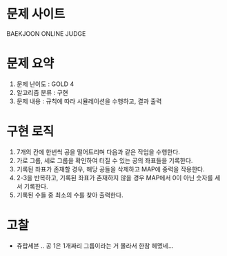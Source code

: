 # 문제 사이트
BAEKJOON ONLINE JUDGE

# 문제 요약
1. 문제 난이도 : GOLD 4
2. 알고리즘 분류 : 구현
3. 문제 내용 : 규칙에 따라 시뮬레이션을 수행하고, 결과 출력

# 구현 로직
1. 7개의 칸에 한번씩 공을 떨어트리며 다음과 같은 작업을 수행한다.
2. 가로 그룹, 세로 그룹을 확인하여 터질 수 있는 공의 좌표들을 기록한다.
3. 기록된 좌표가 존재할 경우, 해당 공들을 삭제하고 MAP에 중력을 작용한다.
4. 2-3을 반복하고, 기록된 좌표가 존재하지 않을 경우 MAP에서 0이 아닌 숫자를 세서 기록한다.
5. 기록된 수들 중 최소의 수를 찾아 출력한다.

# 고찰
- 쥬랍세븐 .. 공 1은 1개짜리 그룹이라는 거 몰라서 한참 헤멨네...